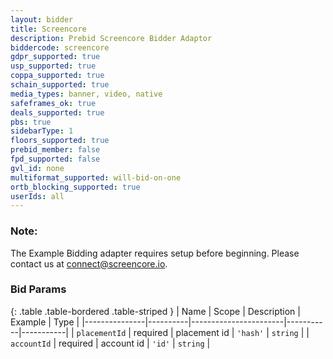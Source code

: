 ```yaml
---
layout: bidder
title: Screencore
description: Prebid Screencore Bidder Adaptor
biddercode: screencore
gdpr_supported: true
usp_supported: true
coppa_supported: true
schain_supported: true
media_types: banner, video, native
safeframes_ok: true
deals_supported: true
pbs: true
sidebarType: 1
floors_supported: true
prebid_member: false
fpd_supported: false
gvl_id: none
multiformat_supported: will-bid-on-one
ortb_blocking_supported: true
userIds: all
---
```


### Note:

The Example Bidding adapter requires setup before beginning. Please contact us at connect@screencore.io.

### Bid Params

{: .table .table-bordered .table-striped }
| Name | Scope | Description | Example | Type |
|---------------|----------|-----------------------|-----------|-----------|
| `placementId` | required | placement id | `'hash'` | `string` |
| `accountId` | required | account id | `'id'` | `string` |
